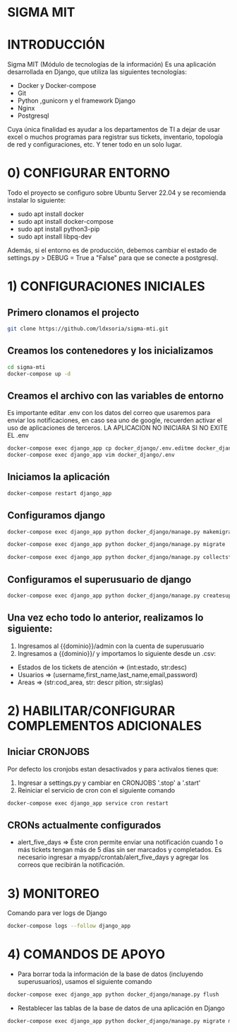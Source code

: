 # SIGMA MIT

# INTRODUCCIÓN
Sigma MIT (Módulo de tecnologías de la información)
Es una aplicación desarrollada en Django, que utiliza las siguientes tecnologías:
* Docker y Docker-compose
* Git
* Python ,gunicorn y el framework Django
* Nginx
* Postgresql

Cuya única finalidad es ayudar a los departamentos de TI a dejar de usar excel o muchos programas para registrar sus tickets, inventario, topología de red y configuraciones, etc. Y tener todo en un solo lugar.

# 0) CONFIGURAR ENTORNO
Todo el proyecto se configuro sobre Ubuntu Server 22.04 y se recomienda instalar lo siguiente:
* sudo apt install docker
* sudo apt install docker-compose
* sudo apt install python3-pip
* sudo apt install libpq-dev

Además, si el entorno es de producción, debemos cambiar el estado de settings.py > DEBUG = True a "False" para que se conecte a postgresql.

# 1) CONFIGURACIONES INICIALES

## Primero clonamos el projecto
```bash
git clone https://github.com/ldxsoria/sigma-mti.git
```

## Creamos los contenedores y los inicializamos
```bash
cd sigma-mti
docker-compose up -d
```
## Creamos el archivo con las variables de entorno
Es importante editar .env con los datos del correo que usaremos para enviar los notificaciones, en caso sea uno de google, recuerden activar el uso de aplicaciones de terceros.
LA APLICACION NO INICIARA SI NO EXITE EL .env
```bash
docker-compose exec django_app cp docker_django/.env.editme docker_django/.env
docker-compose exec django_app vim docker_django/.env
```

## Iniciamos la aplicación
```bash
docker-compose restart django_app
```

## Configuramos django
```bash
docker-compose exec django_app python docker_django/manage.py makemigrations
```
```bash
docker-compose exec django_app python docker_django/manage.py migrate
```
```bash
docker-compose exec django_app python docker_django/manage.py collectstatic
```
## Configuramos el superusuario de django
```bash
docker-compose exec django_app python docker_django/manage.py createsuperuser
```

## Una vez echo todo lo anterior, realizamos lo siguiente:
1) Ingresamos al {{dominio}}/admin con la cuenta de superusuario
2) Ingresamos a {{dominio}}/ y importamos lo siguiente desde un .csv:
* Estados de los tickets de atención => (int:estado, str:desc)
* Usuarios => (username,first_name,last_name,email,password)
* Areas =>  (str:cod_area, str: descr   pition, str:siglas)

# 2) HABILITAR/CONFIGURAR COMPLEMENTOS ADICIONALES
## Iniciar CRONJOBS
Por defecto los cronjobs estan desactivados y para activalos tienes que:
1) Ingresar a settings.py y cambiar en CRONJOBS '.stop' a '.start'
2) Reiniciar el servicio de cron con el siguiente comando
```bash
docker-compose exec django_app service cron restart
```

## CRONs actualmente configurados
* alert_five_days => Éste cron permite enviar una notificación cuando 1 o más tickets tengan más de 5 días sin ser marcados y completados.
Es necesario ingresar a myapp/crontab/alert_five_days y agregar los correos que recibirán la notificación.

# 3) MONITOREO
Comando para ver logs de Django

```bash
docker-compose logs --follow django_app
```

# 4) COMANDOS DE APOYO
* Para borrar toda la información de la base de datos (incluyendo superusuarios), usamos el siguiente comando
```bash
docker-compose exec django_app python docker_django/manage.py flush
```

* Restablecer las tablas de la base de datos de una aplicación en Django
```bash
docker-compose exec django_app python docker_django/manage.py migrate myapp zero
```